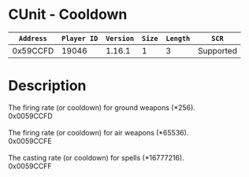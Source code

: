 # CUnit - Cooldown

| `Address` | `Player ID` | `Version` | `Size` | `Length` | `SCR` |
| ---------- | ----------- | --------- | ------ | -------- | ---- |
| 0x59CCFD | 19046 | 1.16.1 | 1 | 3 | Supported |

# Description

The firing rate (or cooldown) for ground weapons (*256).<br>0x0059CCFD<br><br>The firing rate (or cooldown) for air weapons (*65536).<br>0x0059CCFE<br><br>The casting rate (or cooldown) for spells (*16777216).<br>0x0059CCFF